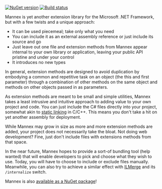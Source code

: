[![NuGet version][pkg-badge]][pkg]
[![Build status][ci-badge]][ci]

Mannex is yet another extension library for the Microsoft .NET Framework,
but with a few twists and a unique approach:

- It can be used piecemeal; take only what you need
- You can include it as an external assembly reference or just include its
  source and go
- Just leave out one file and extension methods from Mannex appear
  internal to your own library or application, leaving your public API
  pristine and under your control
- It introduces no new types

In general, extension methods are designed to avoid duplication by
embodying a common and repetitive task on an object (the this and first
parameter) through a combination of other methods on the same object and
methods on other objects passed in as parameters.

As extension methods are meant to be small and simple utilities, Mannex
takes a least intrusive and intuitive approach to adding value to your own
project and code. You can just include the C# files directly into your
project, somewhat akin to [static linking][static-linking] in C/C++. This
means you don't take a hit on yet another assembly for deployment.

While Mannex may grow in size as more and more extension methods are
added, your project does not necessarily take the bloat. Not doing web
development? Fine, just don't include files with extensions methods from
that space.

In the near future, Mannex hopes to provide a sort-of bundling tool (help
wanted) that will enable developers to pick and choose what they wish to
use. Today, you will have to choose to include or exclude files manually.
Meanwhile, you can also try to achieve a similar effect with
[ILMerge][ilmerge] and its `/internalize` switch.

Mannex is also [available as a NuGet package][pkg]!


[pkg]: http://nuget.org/packages/Mannex/
[pkg-badge]: https://badge.fury.io/nu/Mannex.svg
[ci]: https://ci.appveyor.com/project/raboof/mannex
[ci-badge]: https://ci.appveyor.com/api/projects/status/w64gkmfok9fedtxg?svg=true
[static-linking]: http://en.wikipedia.org/wiki/Static_linking
[ilmerge]: http://research.microsoft.com/en-us/people/mbarnett/ilmerge.aspx
